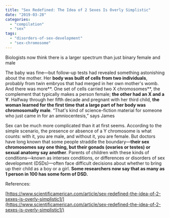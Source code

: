 ```yaml
---
title: "Sex Redefined: The Idea of 2 Sexes Is Overly Simplistic"
date: "2019-03-28"
categories: 
  - "compilation"
  - "sex"
tags: 
  - "disorders-of-sex-development"
  - "sex-chromosome"
---
```


Biologists now think there is a larger spectrum than just binary female and male

The baby was fine—but follow-up tests had revealed something astonishing about the mother. Her **body was built of cells from two individuals**, probably from twin embryos that had merged in her own mother's womb. And there was more**. One set of cells carried two X chromosomes**, the complement that typically makes a person female; **the other had an X and a Y**. Halfway through her fifth decade and pregnant with her third child, **the woman learned for the first time that a large part of her body was chromosomally male**. “That's kind of science-fiction material for someone who just came in for an amniocentesis,” says James

Sex can be much more complicated than it at first seems. According to the simple scenario, the presence or absence of a Y chromosome is what counts: with it, you are male, and without it, you are female. But doctors have long known that some people straddle the boundary—**their sex chromosomes say one thing, but their gonads (ovaries or testes) or sexual anatomy say another**. Parents of children with these kinds of conditions—known as intersex conditions, or differences or disorders of sex development (DSDs)—often face difficult decisions about whether to bring up their child as a boy or a girl. **Some researchers now say that as many as 1 person in 100 has some form of DSD.**

References:

[https://www.scientificamerican.com/article/sex-redefined-the-idea-of-2-sexes-is-overly-simplistic1/](https://www.scientificamerican.com/article/sex-redefined-the-idea-of-2-sexes-is-overly-simplistic1/)
